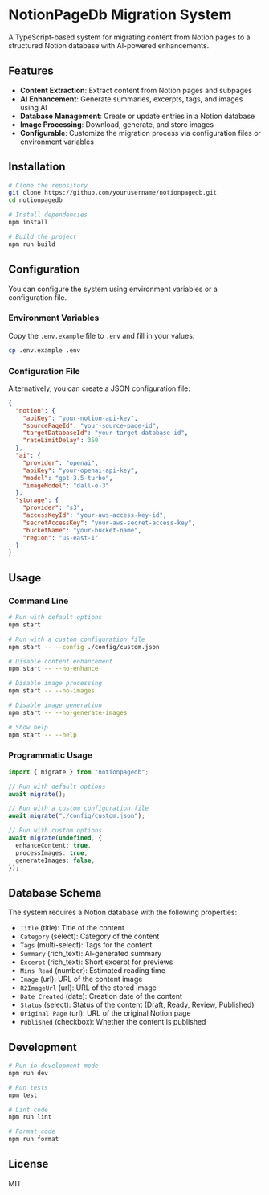 # NotionPageDb Migration System

A TypeScript-based system for migrating content from Notion pages to a structured Notion database with AI-powered enhancements.

## Features

- **Content Extraction**: Extract content from Notion pages and subpages
- **AI Enhancement**: Generate summaries, excerpts, tags, and images using AI
- **Database Management**: Create or update entries in a Notion database
- **Image Processing**: Download, generate, and store images
- **Configurable**: Customize the migration process via configuration files or environment variables

## Installation

```bash
# Clone the repository
git clone https://github.com/yourusername/notionpagedb.git
cd notionpagedb

# Install dependencies
npm install

# Build the project
npm run build
```

## Configuration

You can configure the system using environment variables or a configuration file.

### Environment Variables

Copy the `.env.example` file to `.env` and fill in your values:

```bash
cp .env.example .env
```

### Configuration File

Alternatively, you can create a JSON configuration file:

```json
{
  "notion": {
    "apiKey": "your-notion-api-key",
    "sourcePageId": "your-source-page-id",
    "targetDatabaseId": "your-target-database-id",
    "rateLimitDelay": 350
  },
  "ai": {
    "provider": "openai",
    "apiKey": "your-openai-api-key",
    "model": "gpt-3.5-turbo",
    "imageModel": "dall-e-3"
  },
  "storage": {
    "provider": "s3",
    "accessKeyId": "your-aws-access-key-id",
    "secretAccessKey": "your-aws-secret-access-key",
    "bucketName": "your-bucket-name",
    "region": "us-east-1"
  }
}
```

## Usage

### Command Line

```bash
# Run with default options
npm start

# Run with a custom configuration file
npm start -- --config ./config/custom.json

# Disable content enhancement
npm start -- --no-enhance

# Disable image processing
npm start -- --no-images

# Disable image generation
npm start -- --no-generate-images

# Show help
npm start -- --help
```

### Programmatic Usage

```typescript
import { migrate } from "notionpagedb";

// Run with default options
await migrate();

// Run with a custom configuration file
await migrate("./config/custom.json");

// Run with custom options
await migrate(undefined, {
  enhanceContent: true,
  processImages: true,
  generateImages: false,
});
```

## Database Schema

The system requires a Notion database with the following properties:

- `Title` (title): Title of the content
- `Category` (select): Category of the content
- `Tags` (multi-select): Tags for the content
- `Summary` (rich_text): AI-generated summary
- `Excerpt` (rich_text): Short excerpt for previews
- `Mins Read` (number): Estimated reading time
- `Image` (url): URL of the content image
- `R2ImageUrl` (url): URL of the stored image
- `Date Created` (date): Creation date of the content
- `Status` (select): Status of the content (Draft, Ready, Review, Published)
- `Original Page` (url): URL of the original Notion page
- `Published` (checkbox): Whether the content is published

## Development

```bash
# Run in development mode
npm run dev

# Run tests
npm test

# Lint code
npm run lint

# Format code
npm run format
```

## License

MIT
